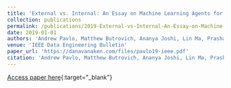 ```yaml
---
title: 'External vs. Internal: An Essay on Machine Learning Agents for Autonomous Database Management Systems'
collection: publications
permalink: /publications/2019-External-vs-Internal-An-Essay-on-Machine-Learning-Agents-for-Autonomous-Database-Management-Systems
date: 2019-01-01
authors: 'Andrew Pavlo, Matthew Butrovich, Ananya Joshi, Lin Ma, Prashanth Menon, Dana Van Aken, Lisa Lee, Ruslan Salakhutdinov'
venue: 'IEEE Data Engineering Bulletin'
paper_url: 'https://danavanaken.com/files/pavlo19-ieee.pdf'
citation: 'Andrew Pavlo, Matthew Butrovich, Ananya Joshi, Lin Ma, Prashanth Menon, Dana Van Aken, Lisa Lee, Ruslan Salakhutdinov. IEEE Data Engineering Bulletin, 2019.'
---
```

[Access paper here](https://danavanaken.com/files/pavlo19-ieee.pdf){:target="_blank"}